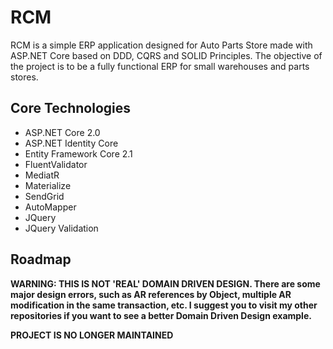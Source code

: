 # RCM
RCM is a simple ERP application designed for Auto Parts Store made with ASP.NET Core based on DDD, CQRS and SOLID Principles. The objective of the project is to be a fully functional ERP for small warehouses and parts stores.

## Core Technologies
- ASP.NET Core 2.0
- ASP.NET Identity Core
- Entity Framework Core 2.1 
- FluentValidator
- MediatR
- Materialize
- SendGrid  
- AutoMapper
- JQuery
- JQuery Validation

## Roadmap 
**WARNING: THIS IS NOT 'REAL' DOMAIN DRIVEN DESIGN. There are some major design errors, such as AR references by Object, multiple AR modification in the same transaction, etc. I suggest you to visit my other repositories if you want to see a better Domain Driven Design example.**

**PROJECT IS NO LONGER MAINTAINED**
